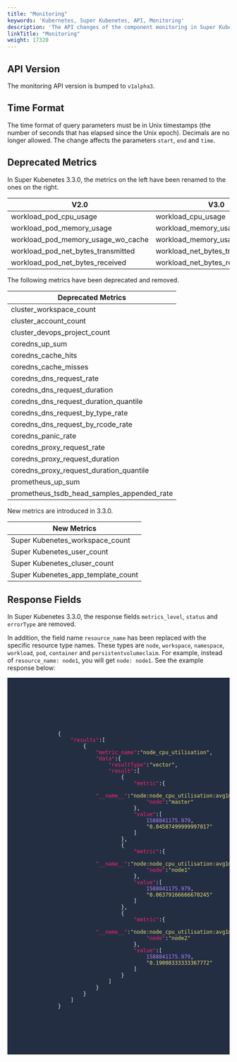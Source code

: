 ```yaml
---
title: "Monitoring"
keywords: 'Kubernetes, Super Kubenetes, API, Monitoring'
description: 'The API changes of the component monitoring in Super Kubenetes v3.3.0.'
linkTitle: "Monitoring"
weight: 17320
---
```


## API Version

The monitoring API version is bumped to `v1alpha3`.

## Time Format

The time format of query parameters must be in Unix timestamps (the number of seconds that has elapsed since the Unix epoch). Decimals are no longer allowed. The change affects the parameters `start`, `end` and `time`.

## Deprecated Metrics

In Super Kubenetes 3.3.0, the metrics on the left have been renamed to the ones on the right.

<table>
<thead>
<tr>
	<th>
		V2.0
	</th>
	<th>
		V3.0
	</th>
</tr>
</thead>
<tbody>
<tr>
	<td>
		workload_pod_cpu_usage
	</td>
	<td>
		workload_cpu_usage
	</td>
</tr>
<tr>
	<td>
		workload_pod_memory_usage
	</td>
	<td>
		workload_memory_usage
	</td>
</tr>
<tr>
	<td>
		workload_pod_memory_usage_wo_cache
	</td>
	<td>
		workload_memory_usage_wo_cache
	</td>
</tr>
<tr>
	<td>
		workload_pod_net_bytes_transmitted
	</td>
	<td>
		workload_net_bytes_transmitted
	</td>
</tr>
<tr>
	<td>
		workload_pod_net_bytes_received
	</td>
	<td>
		workload_net_bytes_received
	</td>
</tr>
</tbody>
</table>

The following metrics have been deprecated and removed.

<table>
<thead>
<tr>
	<th>
		Deprecated Metrics
	</th>
</tr>
</thead>
<tbody>
<tr>
	<td>
		cluster_workspace_count
	</td>
</tr>
<tr>
	<td>
		cluster_account_count
	</td>
</tr>
<tr>
	<td>
		cluster_devops_project_count
	</td>
</tr>
<tr>
	<td>
		coredns_up_sum
	</td>
</tr>
<tr>
	<td>
		coredns_cache_hits
	</td>
</tr>
<tr>
	<td>
		coredns_cache_misses
	</td>
</tr>
<tr>
	<td>
		coredns_dns_request_rate
	</td>
</tr>
<tr>
	<td>
		coredns_dns_request_duration
	</td>
</tr>
<tr>
	<td>
		coredns_dns_request_duration_quantile
	</td>
</tr>
<tr>
	<td>
		coredns_dns_request_by_type_rate
	</td>
</tr>
<tr>
	<td>
		coredns_dns_request_by_rcode_rate
	</td>
</tr>
<tr>
	<td>
		coredns_panic_rate
	</td>
</tr>
<tr>
	<td>
		coredns_proxy_request_rate
	</td>
</tr>
<tr>
	<td>
		coredns_proxy_request_duration
	</td>
</tr>
<tr>
	<td>
		coredns_proxy_request_duration_quantile
	</td>
</tr>
<tr>
	<td>
		prometheus_up_sum
	</td>
</tr>
<tr>
	<td>
		prometheus_tsdb_head_samples_appended_rate
	</td>
</tr>
</tbody>
</table>

New metrics are introduced in 3.3.0.

<table>
<thead>
<tr>
	<th>
		New Metrics
	</th>
</tr>
</thead>
<tbody>
<tr>
	<td>
		Super Kubenetes_workspace_count
	</td>
</tr>
<tr>
	<td>
		Super Kubenetes_user_count
	</td>
</tr>
<tr>
	<td>
		Super Kubenetes_cluser_count
	</td>
</tr>
<tr>
	<td>
		Super Kubenetes_app_template_count
	</td>
</tr>
</tbody>
</table>

## Response Fields

In Super Kubenetes 3.3.0, the response fields `metrics_level`, `status` and `errorType` are removed.

In addition, the field name `resource_name` has been replaced with the specific resource type names. These types are `node`, `workspace`, `namespace`, `workload`, `pod`, `container` and `persistentvolumeclaim`. For example, instead of `resource_name: node1`, you will get `node: node1`. See the example response below:

<article className="highlight">
    <pre style="color: rgb(248, 248, 242); background: rgb(36, 46, 66); tab-size: 4;">
        <div className="copy-code-button" title="Copy Code"></div>
        <div className="code-over-div">
        <code>
            <p>
                {
                <span style="color:#f92672">&nbsp;&nbsp;&nbsp;&nbsp;"results"</span>:[
                &nbsp;&nbsp;&nbsp;&nbsp;&nbsp;&nbsp;&nbsp;&nbsp;{
                <span style="color:#f92672">&nbsp;&nbsp;&nbsp;&nbsp;&nbsp;&nbsp;&nbsp;&nbsp;&nbsp;&nbsp;&nbsp;&nbsp;"metric_name"</span>:<span style="color:#e6db74">"node_cpu_utilisation"</span>,
                <span style="color:#f92672">&nbsp;&nbsp;&nbsp;&nbsp;&nbsp;&nbsp;&nbsp;&nbsp;&nbsp;&nbsp;&nbsp;&nbsp;"data"</span>:{
                <span style="color:#f92672">&nbsp;&nbsp;&nbsp;&nbsp;&nbsp;&nbsp;&nbsp;&nbsp;&nbsp;&nbsp;&nbsp;&nbsp;&nbsp;&nbsp;&nbsp;&nbsp;"resultType"</span>:<span style="color:#e6db74">"vector"</span>,
                <span style="color:#f92672">&nbsp;&nbsp;&nbsp;&nbsp;&nbsp;&nbsp;&nbsp;&nbsp;&nbsp;&nbsp;&nbsp;&nbsp;&nbsp;&nbsp;&nbsp;&nbsp;"result"</span>:[
                &nbsp;&nbsp;&nbsp;&nbsp;&nbsp;&nbsp;&nbsp;&nbsp;&nbsp;&nbsp;&nbsp;&nbsp;&nbsp;&nbsp;&nbsp;&nbsp;&nbsp;&nbsp;&nbsp;&nbsp;{
                <span style="color:#f92672">&nbsp;&nbsp;&nbsp;&nbsp;&nbsp;&nbsp;&nbsp;&nbsp;&nbsp;&nbsp;&nbsp;&nbsp;&nbsp;&nbsp;&nbsp;&nbsp;&nbsp;&nbsp;&nbsp;&nbsp;&nbsp;&nbsp;&nbsp;&nbsp;"metric"</span>:{
                <span style="color:#f92672">&nbsp;&nbsp;&nbsp;&nbsp;&nbsp;&nbsp;&nbsp;&nbsp;&nbsp;&nbsp;&nbsp;&nbsp;&nbsp;&nbsp;&nbsp;&nbsp;&nbsp;&nbsp;&nbsp;&nbsp;&nbsp;&nbsp;&nbsp;&nbsp;&nbsp;&nbsp;&nbsp;&nbsp;"<span>_</span><span>_</span>name<span>_</span><span>_</span>"</span>:<span style="color:#e6db74">"node:node_cpu_utilisation:avg1m"</span>,
                <span style="color:#f92672">&nbsp;&nbsp;&nbsp;&nbsp;&nbsp;&nbsp;&nbsp;&nbsp;&nbsp;&nbsp;&nbsp;&nbsp;&nbsp;&nbsp;&nbsp;&nbsp;&nbsp;&nbsp;&nbsp;&nbsp;&nbsp;&nbsp;&nbsp;&nbsp;&nbsp;&nbsp;&nbsp;&nbsp;"node"</span>:<span style="color:#e6db74">"master"</span> 
                &nbsp;&nbsp;&nbsp;&nbsp;&nbsp;&nbsp;&nbsp;&nbsp;&nbsp;&nbsp;&nbsp;&nbsp;&nbsp;&nbsp;&nbsp;&nbsp;&nbsp;&nbsp;&nbsp;&nbsp;&nbsp;&nbsp;&nbsp;&nbsp;},
                <span style="color:#f92672">&nbsp;&nbsp;&nbsp;&nbsp;&nbsp;&nbsp;&nbsp;&nbsp;&nbsp;&nbsp;&nbsp;&nbsp;&nbsp;&nbsp;&nbsp;&nbsp;&nbsp;&nbsp;&nbsp;&nbsp;&nbsp;&nbsp;&nbsp;&nbsp;"value"</span>:[
                <span style="color:#ae81ff">&nbsp;&nbsp;&nbsp;&nbsp;&nbsp;&nbsp;&nbsp;&nbsp;&nbsp;&nbsp;&nbsp;&nbsp;&nbsp;&nbsp;&nbsp;&nbsp;&nbsp;&nbsp;&nbsp;&nbsp;&nbsp;&nbsp;&nbsp;&nbsp;&nbsp;&nbsp;&nbsp;&nbsp;1588841175.979</span>,
                <span style="color:#e6db74">&nbsp;&nbsp;&nbsp;&nbsp;&nbsp;&nbsp;&nbsp;&nbsp;&nbsp;&nbsp;&nbsp;&nbsp;&nbsp;&nbsp;&nbsp;&nbsp;&nbsp;&nbsp;&nbsp;&nbsp;&nbsp;&nbsp;&nbsp;&nbsp;&nbsp;&nbsp;&nbsp;&nbsp;"0.04587499999997817"</span> 
                &nbsp;&nbsp;&nbsp;&nbsp;&nbsp;&nbsp;&nbsp;&nbsp;&nbsp;&nbsp;&nbsp;&nbsp;&nbsp;&nbsp;&nbsp;&nbsp;&nbsp;&nbsp;&nbsp;&nbsp;&nbsp;&nbsp;&nbsp;&nbsp;]
                &nbsp;&nbsp;&nbsp;&nbsp;&nbsp;&nbsp;&nbsp;&nbsp;&nbsp;&nbsp;&nbsp;&nbsp;&nbsp;&nbsp;&nbsp;&nbsp;&nbsp;&nbsp;&nbsp;&nbsp;},
                &nbsp;&nbsp;&nbsp;&nbsp;&nbsp;&nbsp;&nbsp;&nbsp;&nbsp;&nbsp;&nbsp;&nbsp;&nbsp;&nbsp;&nbsp;&nbsp;&nbsp;&nbsp;&nbsp;&nbsp;{
                <span style="color:#f92672">&nbsp;&nbsp;&nbsp;&nbsp;&nbsp;&nbsp;&nbsp;&nbsp;&nbsp;&nbsp;&nbsp;&nbsp;&nbsp;&nbsp;&nbsp;&nbsp;&nbsp;&nbsp;&nbsp;&nbsp;&nbsp;&nbsp;&nbsp;&nbsp;"metric"</span>:{
                <span style="color:#f92672">&nbsp;&nbsp;&nbsp;&nbsp;&nbsp;&nbsp;&nbsp;&nbsp;&nbsp;&nbsp;&nbsp;&nbsp;&nbsp;&nbsp;&nbsp;&nbsp;&nbsp;&nbsp;&nbsp;&nbsp;&nbsp;&nbsp;&nbsp;&nbsp;&nbsp;&nbsp;&nbsp;&nbsp;"<span>_</span><span>_</span>name<span>_</span><span>_</span>"</span>:<span style="color:#e6db74">"node:node_cpu_utilisation:avg1m"</span>,
                <span style="color:#f92672">&nbsp;&nbsp;&nbsp;&nbsp;&nbsp;&nbsp;&nbsp;&nbsp;&nbsp;&nbsp;&nbsp;&nbsp;&nbsp;&nbsp;&nbsp;&nbsp;&nbsp;&nbsp;&nbsp;&nbsp;&nbsp;&nbsp;&nbsp;&nbsp;&nbsp;&nbsp;&nbsp;&nbsp;"node"</span>:<span style="color:#e6db74">"node1"</span> 
                &nbsp;&nbsp;&nbsp;&nbsp;&nbsp;&nbsp;&nbsp;&nbsp;&nbsp;&nbsp;&nbsp;&nbsp;&nbsp;&nbsp;&nbsp;&nbsp;&nbsp;&nbsp;&nbsp;&nbsp;&nbsp;&nbsp;&nbsp;&nbsp;},
                <span style="color:#f92672">&nbsp;&nbsp;&nbsp;&nbsp;&nbsp;&nbsp;&nbsp;&nbsp;&nbsp;&nbsp;&nbsp;&nbsp;&nbsp;&nbsp;&nbsp;&nbsp;&nbsp;&nbsp;&nbsp;&nbsp;&nbsp;&nbsp;&nbsp;&nbsp;"value"</span>:[
                <span style="color:#ae81ff">&nbsp;&nbsp;&nbsp;&nbsp;&nbsp;&nbsp;&nbsp;&nbsp;&nbsp;&nbsp;&nbsp;&nbsp;&nbsp;&nbsp;&nbsp;&nbsp;&nbsp;&nbsp;&nbsp;&nbsp;&nbsp;&nbsp;&nbsp;&nbsp;&nbsp;&nbsp;&nbsp;&nbsp;1588841175.979</span>,
                <span style="color:#e6db74">&nbsp;&nbsp;&nbsp;&nbsp;&nbsp;&nbsp;&nbsp;&nbsp;&nbsp;&nbsp;&nbsp;&nbsp;&nbsp;&nbsp;&nbsp;&nbsp;&nbsp;&nbsp;&nbsp;&nbsp;&nbsp;&nbsp;&nbsp;&nbsp;&nbsp;&nbsp;&nbsp;&nbsp;"0.06379166666670245"</span> 
                &nbsp;&nbsp;&nbsp;&nbsp;&nbsp;&nbsp;&nbsp;&nbsp;&nbsp;&nbsp;&nbsp;&nbsp;&nbsp;&nbsp;&nbsp;&nbsp;&nbsp;&nbsp;&nbsp;&nbsp;&nbsp;&nbsp;&nbsp;&nbsp;]
                &nbsp;&nbsp;&nbsp;&nbsp;&nbsp;&nbsp;&nbsp;&nbsp;&nbsp;&nbsp;&nbsp;&nbsp;&nbsp;&nbsp;&nbsp;&nbsp;&nbsp;&nbsp;&nbsp;&nbsp;},
                &nbsp;&nbsp;&nbsp;&nbsp;&nbsp;&nbsp;&nbsp;&nbsp;&nbsp;&nbsp;&nbsp;&nbsp;&nbsp;&nbsp;&nbsp;&nbsp;&nbsp;&nbsp;&nbsp;&nbsp;{
                <span style="color:#f92672">&nbsp;&nbsp;&nbsp;&nbsp;&nbsp;&nbsp;&nbsp;&nbsp;&nbsp;&nbsp;&nbsp;&nbsp;&nbsp;&nbsp;&nbsp;&nbsp;&nbsp;&nbsp;&nbsp;&nbsp;&nbsp;&nbsp;&nbsp;&nbsp;"metric"</span>:{
                <span style="color:#f92672">&nbsp;&nbsp;&nbsp;&nbsp;&nbsp;&nbsp;&nbsp;&nbsp;&nbsp;&nbsp;&nbsp;&nbsp;&nbsp;&nbsp;&nbsp;&nbsp;&nbsp;&nbsp;&nbsp;&nbsp;&nbsp;&nbsp;&nbsp;&nbsp;&nbsp;&nbsp;&nbsp;&nbsp;"<span>_</span><span>_</span>name<span>_</span><span>_</span>"</span>:<span style="color:#e6db74">"node:node_cpu_utilisation:avg1m"</span>,
                <span style="color:#f92672">&nbsp;&nbsp;&nbsp;&nbsp;&nbsp;&nbsp;&nbsp;&nbsp;&nbsp;&nbsp;&nbsp;&nbsp;&nbsp;&nbsp;&nbsp;&nbsp;&nbsp;&nbsp;&nbsp;&nbsp;&nbsp;&nbsp;&nbsp;&nbsp;&nbsp;&nbsp;&nbsp;&nbsp;"node"</span>:<span style="color:#e6db74">"node2"</span> 
                &nbsp;&nbsp;&nbsp;&nbsp;&nbsp;&nbsp;&nbsp;&nbsp;&nbsp;&nbsp;&nbsp;&nbsp;&nbsp;&nbsp;&nbsp;&nbsp;&nbsp;&nbsp;&nbsp;&nbsp;&nbsp;&nbsp;&nbsp;&nbsp;},
                <span style="color:#f92672">&nbsp;&nbsp;&nbsp;&nbsp;&nbsp;&nbsp;&nbsp;&nbsp;&nbsp;&nbsp;&nbsp;&nbsp;&nbsp;&nbsp;&nbsp;&nbsp;&nbsp;&nbsp;&nbsp;&nbsp;&nbsp;&nbsp;&nbsp;&nbsp;"value"</span>:[
                <span style="color:#ae81ff">&nbsp;&nbsp;&nbsp;&nbsp;&nbsp;&nbsp;&nbsp;&nbsp;&nbsp;&nbsp;&nbsp;&nbsp;&nbsp;&nbsp;&nbsp;&nbsp;&nbsp;&nbsp;&nbsp;&nbsp;&nbsp;&nbsp;&nbsp;&nbsp;&nbsp;&nbsp;&nbsp;&nbsp;1588841175.979</span>,
                <span style="color:#e6db74">&nbsp;&nbsp;&nbsp;&nbsp;&nbsp;&nbsp;&nbsp;&nbsp;&nbsp;&nbsp;&nbsp;&nbsp;&nbsp;&nbsp;&nbsp;&nbsp;&nbsp;&nbsp;&nbsp;&nbsp;&nbsp;&nbsp;&nbsp;&nbsp;&nbsp;&nbsp;&nbsp;&nbsp;"0.19008333333367772"</span> 
                &nbsp;&nbsp;&nbsp;&nbsp;&nbsp;&nbsp;&nbsp;&nbsp;&nbsp;&nbsp;&nbsp;&nbsp;&nbsp;&nbsp;&nbsp;&nbsp;&nbsp;&nbsp;&nbsp;&nbsp;&nbsp;&nbsp;&nbsp;&nbsp;]
                &nbsp;&nbsp;&nbsp;&nbsp;&nbsp;&nbsp;&nbsp;&nbsp;&nbsp;&nbsp;&nbsp;&nbsp;&nbsp;&nbsp;&nbsp;&nbsp;&nbsp;&nbsp;&nbsp;&nbsp;}
                &nbsp;&nbsp;&nbsp;&nbsp;&nbsp;&nbsp;&nbsp;&nbsp;&nbsp;&nbsp;&nbsp;&nbsp;&nbsp;&nbsp;&nbsp;&nbsp;]
                &nbsp;&nbsp;&nbsp;&nbsp;&nbsp;&nbsp;&nbsp;&nbsp;&nbsp;&nbsp;&nbsp;&nbsp;}
                &nbsp;&nbsp;&nbsp;&nbsp;&nbsp;&nbsp;&nbsp;&nbsp;}
                &nbsp;&nbsp;&nbsp;&nbsp;]
                }
            </p>
        </code>
        </div>
    </pre>
</article>
